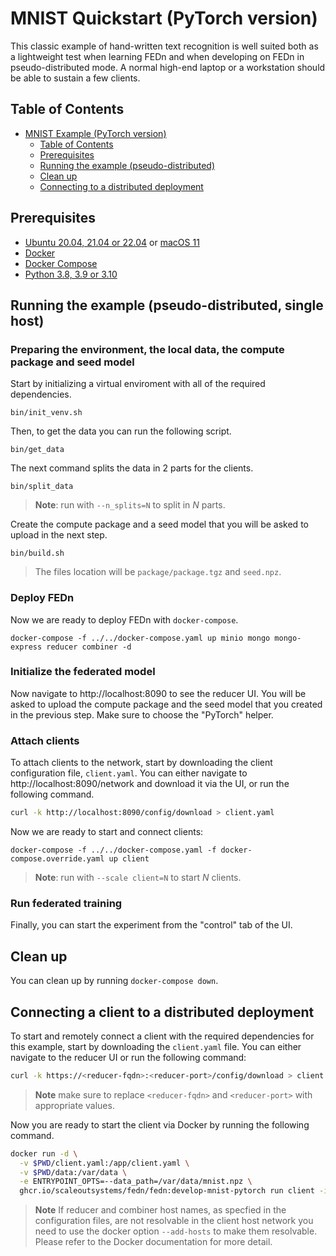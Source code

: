 # MNIST Quickstart (PyTorch version)
This classic example of hand-written text recognition is well suited both as a lightweight test when learning FEDn and when developing on FEDn in pseudo-distributed mode. A normal high-end laptop or a workstation should be able to sustain a few clients. 

## Table of Contents
- [MNIST Example (PyTorch version)](#mnist-example-pytorch-version)
  - [Table of Contents](#table-of-contents)
  - [Prerequisites](#prerequisites)
  - [Running the example (pseudo-distributed)](#running-the-example-pseudo-distributed)
  - [Clean up](#clean-up)
  - [Connecting to a distributed deployment](#connecting-to-a-distributed-deployment)

## Prerequisites
- [Ubuntu 20.04, 21.04 or 22.04](https://releases.ubuntu.com/20.04) or [macOS 11](https://apps.apple.com/us/app/macos-big-sur)
- [Docker](https://docs.docker.com/get-docker)
- [Docker Compose](https://docs.docker.com/compose/install)
- [Python 3.8, 3.9 or 3.10](https://www.python.org/downloads)

## Running the example (pseudo-distributed, single host)

### Preparing the environment, the local data, the compute package and seed model
Start by initializing a virtual enviroment with all of the required dependencies.
```
bin/init_venv.sh
```

Then, to get the data you can run the following script.
```
bin/get_data
```

The next command splits the data in 2 parts for the clients.
```
bin/split_data
```
> **Note**: run with `--n_splits=N` to split in *N* parts.

Create the compute package and a seed model that you will be asked to upload in the next step.
```
bin/build.sh
```
> The files location will be `package/package.tgz` and `seed.npz`.

### Deploy FEDn 
Now we are ready to deploy FEDn with `docker-compose`.
```
docker-compose -f ../../docker-compose.yaml up minio mongo mongo-express reducer combiner -d
```

### Initialize the federated model 
Now navigate to http://localhost:8090 to see the reducer UI. You will be asked to upload the compute package and the seed model that you created in the previous step. Make sure to choose the "PyTorch" helper.

### Attach clients 
To attach clients to the network, start by downloading the client configuration file, `client.yaml`. You can either navigate to http://localhost:8090/network and download it via the UI, or run the following command.

```bash
curl -k http://localhost:8090/config/download > client.yaml
```

Now we are ready to start and connect clients: 
```
docker-compose -f ../../docker-compose.yaml -f docker-compose.override.yaml up client
```
> **Note**: run with `--scale client=N` to start *N* clients.

### Run federated training 
Finally, you can start the experiment from the "control" tab of the UI.

## Clean up
You can clean up by running `docker-compose down`.

## Connecting a client to a distributed deployment
To start and remotely connect a client with the required dependencies for this example, start by downloading the `client.yaml` file. You can either navigate to the reducer UI or run the following command:

```bash
curl -k https://<reducer-fqdn>:<reducer-port>/config/download > client.yaml
```
> **Note** make sure to replace `<reducer-fqdn>` and `<reducer-port>` with appropriate values.

Now you are ready to start the client via Docker by running the following command.

```bash
docker run -d \
  -v $PWD/client.yaml:/app/client.yaml \
  -v $PWD/data:/var/data \
  -e ENTRYPOINT_OPTS=--data_path=/var/data/mnist.npz \
  ghcr.io/scaleoutsystems/fedn/fedn:develop-mnist-pytorch run client -in client.yaml
```
> **Note** If reducer and combiner host names, as specfied in the configuration files, are not resolvable in the client host network you need to use the docker option `--add-hosts` to make them resolvable. Please refer to the Docker documentation for more detail.
